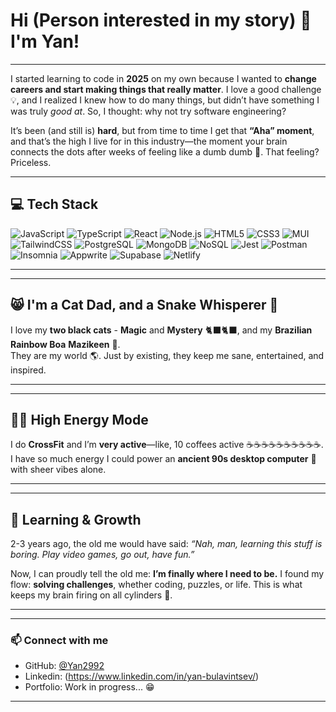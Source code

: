 # Hi (Person interested in my story) 👋 I'm Yan!

---

I started learning to code in **2025** on my own because I wanted to **change careers and start making things that really matter**. I love a good challenge 💡, and I realized I knew how to do many things, but didn’t have something I was truly *good at*. So, I thought: why not try software engineering?  

It’s been (and still is) **hard**, but from time to time I get that **“Aha” moment**, and that’s the high I live for in this industry—the moment your brain connects the dots after weeks of feeling like a dumb dumb 🤯. That feeling? Priceless.

----

## 💻 Tech Stack

![JavaScript](https://img.shields.io/badge/-JavaScript-F7DF1E?style=flat-square&logo=javascript&logoColor=black)
![TypeScript](https://img.shields.io/badge/-TypeScript-3178C6?style=flat-square&logo=typescript&logoColor=white)
![React](https://img.shields.io/badge/-React-61DAFB?style=flat-square&logo=react&logoColor=black)
![Node.js](https://img.shields.io/badge/-Node.js-339933?style=flat-square&logo=node.js&logoColor=white)
![HTML5](https://img.shields.io/badge/-HTML5-E34F26?style=flat-square&logo=html5&logoColor=white)
![CSS3](https://img.shields.io/badge/-CSS3-1572B6?style=flat-square&logo=css3&logoColor=white)
![MUI](https://img.shields.io/badge/-MUI-007FFF?style=flat-square&logo=mui&logoColor=white)
![TailwindCSS](https://img.shields.io/badge/-Tailwind%20CSS-06B6D4?style=flat-square&logo=tailwind-css&logoColor=white)
![PostgreSQL](https://img.shields.io/badge/-PostgreSQL-336791?style=flat-square&logo=postgresql&logoColor=white)
![MongoDB](https://img.shields.io/badge/-MongoDB-47A248?style=flat-square&logo=mongodb&logoColor=white)
![NoSQL](https://img.shields.io/badge/-NoSQL-FF6C37?style=flat-square)
![Jest](https://img.shields.io/badge/-Jest-C21325?style=flat-square&logo=jest&logoColor=white)
![Postman](https://img.shields.io/badge/-Postman-FF6C37?style=flat-square&logo=postman&logoColor=white)
![Insomnia](https://img.shields.io/badge/-Insomnia-4000BF?style=flat-square&logo=insomnia&logoColor=white)
![Appwrite](https://img.shields.io/badge/-Appwrite-FF1F54?style=flat-square&logo=appwrite&logoColor=white)
![Supabase](https://img.shields.io/badge/-Supabase-3ECF8E?style=flat-square&logo=supabase&logoColor=white)
![Netlify](https://img.shields.io/badge/-Netlify-00C7B7?style=flat-square&logo=netlify&logoColor=white)


----

---

## 😸 I'm a Cat Dad, and a Snake Whisperer 🐍

I love my **two black cats** - **Magic** and **Mystery** 🐈‍⬛🐈‍⬛, and my **Brazilian Rainbow Boa** **Mazikeen** 🐍.  
They are my world 🌎. Just by existing, they keep me sane, entertained, and inspired.  

----

---

## 🏋️‍♂️ High Energy Mode

I do **CrossFit** and I’m **very active**—like, 10 coffees active ☕☕☕☕☕☕☕☕☕☕.  
I have so much energy I could power an **ancient 90s desktop computer** 💾 with sheer vibes alone.  

----

---

## 🌱 Learning & Growth

2-3 years ago, the old me would have said: *“Nah, man, learning this stuff is boring. Play video games, go out, have fun.”*  

Now, I can proudly tell the old me: **I’m finally where I need to be.** I found my flow: **solving challenges**, whether coding, puzzles, or life. This is what keeps my brain firing on all cylinders 🚀.  

----

---

### 📫 Connect with me

- GitHub: [@Yan2992]([https://github.com/yourusername](https://github.com/Yan2992))
- Linkedin: (https://www.linkedin.com/in/yan-bulavintsev/)
- Portfolio: Work in progress... 😁

----
